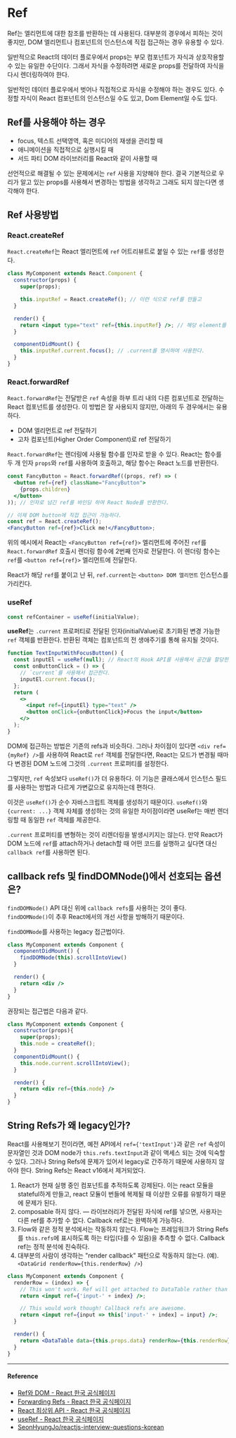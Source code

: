# Ref

Ref는 엘리먼트에 대한 참조를 반환하는 데 사용된다. 대부분의 경우에서 피하는 것이 좋지만, DOM 엘리먼트나 컴포넌트의 인스턴스에 직접 접근하는 경우 유용할 수 있다.

일반적으로 React의 데이터 플로우에서 props는 부모 컴포넌트가 자식과 상호작용할 수 있는 유일한 수단이다. 그래서 자식을 수정하려면 새로운 props를 전달하여 자식을 다시 렌더링하여야 한다.

일반적인 데이터 플로우에서 벗어나 직접적으로 자식을 수정해야 하는 경우도 있다. 수정할 자식이 React 컴포넌트의 인스턴스일 수도 있고, Dom Element일 수도 있다.

## Ref를 사용해야 하는 경우

- focus, 텍스트 선택영역, 혹은 미디어의 재생을 관리할 때
- 애니메이션을 직접적으로 실행시킬 때
- 서드 파티 DOM 라이브러리를 React와 같이 사용할 때

선언적으로 해결될 수 있는 문제에서는 `ref` 사용을 지양해야 한다. 결국 기본적으로 우리가 알고 있는 props를 사용해서 변경하는 방법을 생각하고 그래도 되지 않는다면 생각해야 한다.

## Ref 사용방법

### React.createRef

`React.createRef`는 React 엘리먼트에 `ref` 어트리뷰트로 붙일 수 있는 `ref`를 생성한다.

```jsx
class MyComponent extends React.Component {
  constructor(props) {
    super(props);

    this.inputRef = React.createRef(); // 이런 식으로 ref를 만들고
  }

  render() {
    return <input type="text" ref={this.inputRef} />; // 해당 element를 바인딩 시킨다.
  }

  componentDidMount() {
    this.inputRef.current.focus(); // .current를 명시하여 사용한다.
  }
}
```

### React.forwardRef

`React.forwardRef`는 전달받은 `ref` 속성을 하부 트리 내의 다른 컴포넌트로 전달하는 React 컴포넌트를 생성한다. 이 방법은 잘 사용되지 않지만, 아래의 두 경우에서는 유용하다.

- DOM 엘리먼트로 ref 전달하기
- 고차 컴포넌트(Higher Order Component)로 ref 전달하기

`React.forwardRef`는 렌더링에 사용될 함수를 인자로 받을 수 있다. React는 함수를 두 개 인자 `props`와 `ref`를 사용하여 호출하고, 해당 함수는 React 노드를 반환한다.

```jsx
const FancyButton = React.forwardRef((props, ref) => (
  <button ref={ref} className="FancyButton">
    {props.children}
  </button>
)); // 인자로 넘긴 ref를 바인딩 하여 React Node를 반환한다.

// 이제 DOM button에 직접 접근이 가능하다.
const ref = React.createRef();
<FancyButton ref={ref}>Click me!</FancyButton>;
```

위의 예시에서 React는 `<FancyButton ref={ref}>` 엘리먼트에 주어진 `ref`를 `React.forwardRef` 호출시 렌더링 함수에 2번째 인자로 전달한다. 이 렌더링 함수는 `ref`를 `<button ref={ref}>` 엘리먼트에 전달한다.

React가 해당 `ref`를 붙이고 난 뒤, `ref.current`는 `<button> DOM 엘리먼트` 인스턴스를 가리킨다.

### useRef

```jsx
const refContainer = useRef(initialValue);
```

**useRef**는 `.current` 프로퍼티로 전달된 인자(initialValue)로 초기화된 변경 가능한 `ref` 객체를 반환한다. 반환된 객체는 컴포넌트의 전 생애주기를 통해 유지될 것이다.

```jsx
function TextInputWithFocusButton() {
  const inputEl = useRef(null); // React의 Hook API를 사용해서 공간을 할당한다.
  const onButtonClick = () => {
    // `current`를 사용해서 접근한다.
    inputEl.current.focus();
  };
  return (
    <>
      <input ref={inputEl} type="text" />  
      <button onClick={onButtonClick}>Focus the input</button>
    </>
  );
}
```

DOM에 접근하는 방법은 기존의 refs과 비슷하다. 그러나 차이점이 있다면 `<div ref={myRef} />`를 사용하여 React로 `ref` 객체를 전달한다면, React는 모드가 변경될 때마다 변경된 DOM 노드에 그것의 `.current` 프로퍼티를 설정한다.

그렇지만, `ref` 속성보다 `useRef()`가 더 유용하다. 이 기능은 클래스에서 인스턴스 필드를 사용하는 방법과 다르게 가변값으로 유지하는데 편하다.

이것은 `useRef()`가 순수 자바스크립트 객체를 생성하기 때문이다. `useRef()`와 `{current: ...}` 객체 자체를 생성하는 것의 유일한 차이점이라면 useRef는 매번 렌더링할 때 동일한 `ref` 객체를 제공한다.

`.current` 프로퍼티를 변형하는 것이 리렌더링을 발생시키지는 않는다. 만약 React가 DOM 노드에 `ref`를 attach하거나 detach할 때 어떤 코드를 실행하고 싶다면 대신 `callback ref`를 사용하면 된다.

## callback refs 및 findDOMNode()에서 선호되는 옵션은?

`findDOMNode()` API 대신 위에 `callback refs`를 사용하는 것이 좋다. `findDOMNode()`이 추후 React에서의 개선 사항을 방해하기 때문이다.

`findDOMNode`를 사용하는 legacy 접근법이다.

```jsx
class MyComponent extends Component {
  componentDidMount() {
    findDOMNode(this).scrollIntoView()
  }

  render() {
    return <div />
  }
}
```

권장되는 접근법은 다음과 같다.

```jsx
class MyComponent extends Component {
  constructor(props){
    super(props);
    this.node = createRef();
  }
  componentDidMount() {
    this.node.current.scrollIntoView();
  }

  render() {
    return <div ref={this.node} />
  }
}
```

## String Refs가 왜 legacy인가?

React를 사용해보기 전이라면, 예전 API에서 `ref={'textInput'}`과 같은 `ref` 속성이 문자열인 것과 DOM node가 `this.refs.textInput`과 같이 액세스 되는 것에 익숙할 수 있다. 그러나 String Refs에 문제가 있어서 legacy로 간주하기 때문에 사용하지 않아야 한다. String Refs는 React v16에서 제거되었다.

1. React가 현재 실행 중인 컴포넌트를 추적하도록 강제된다. 이는 react 모듈을 stateful하게 만들고, react 모듈이 번들에 복제될 때 이상한 오류를 유발하기 때문에 문제가 된다.
2. composable 하지 않다. — 라이브러리가 전달된 자식에 ref를 넣으면, 사용자는 다른 ref를 추가할 수 없다. Callback ref로는 완벽하게 가능하다.
3. Flow와 같은 정적 분석에서는 작동하지 않는다. Flow는 프레임워크가 String Refs를 `this.refs`에 표시하도록 하는 타입(다를 수 있음)을 추측할 수 없다. Callback ref는 정적 분석에 친숙하다.
4. 대부분의 사람이 생각하는 "render callback" 패턴으로 작동하지 않는다. (예). `<DataGrid renderRow={this.renderRow} />`)

```jsx
class MyComponent extends Component {
  renderRow = (index) => {
    // This won't work. Ref will get attached to DataTable rather than MyComponent:
    return <input ref={'input-' + index} />;

    // This would work though! Callback refs are awesome.
    return <input ref={input => this['input-' + index] = input} />;
  }

  render() {
    return <DataTable data={this.props.data} renderRow={this.renderRow} />
  }
}
```

---

#### Reference

- [Ref와 DOM - React 한국 공식페이지](https://ko.reactjs.org/docs/refs-and-the-dom.html)
- [Forwarding Refs - React 한국 공식페이지](https://ko.reactjs.org/docs/forwarding-refs.html#___gatsby)
- [React 최상위 API - React 한국 공식페이지](https://ko.reactjs.org/docs/react-api.html)
- [useRef - React 한국 공식페이지](https://ko.reactjs.org/docs/hooks-reference.html#useref)
- [SeonHyungJo/reactjs-interview-questions-korean](https://github.com/SeonHyungJo/reactjs-interview-questions-korean#refs%EB%8A%94-%EC%96%B4%EB%96%BB%EA%B2%8C-%EC%82%AC%EC%9A%A9%EB%90%98%EB%8A%94%EA%B0%80)